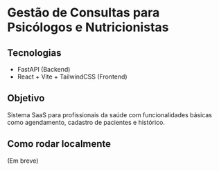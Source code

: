 # Gestão de Consultas para Psicólogos e Nutricionistas

## Tecnologias
- FastAPI (Backend)
- React + Vite + TailwindCSS (Frontend)

## Objetivo
Sistema SaaS para profissionais da saúde com funcionalidades básicas como agendamento, cadastro de pacientes e histórico.

## Como rodar localmente
(Em breve)

